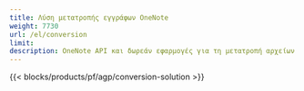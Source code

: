 ```yaml
---
title: Λύση μετατροπής εγγράφων OneNote 
weight: 7730
url: /el/conversion
limit: 
description: OneNote API και δωρεάν εφαρμογές για τη μετατροπή αρχείων OneNote σε PDF, Εικόνες και HTML
---
```


{{< blocks/products/pf/agp/conversion-solution >}} 